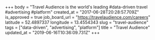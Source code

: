 +++
body = "Travel Audience is the world's leading #data-driven travel #advertising #platform"
created_at = "2017-06-28T20:28:57.709Z"
is_approved = true
job_board_url = "https://travelaudience.com/careers"
latitude = 52.4897337
longitude = 13.4554343
slug = "travel-audience"
tags = ["data-driven", "advertising", "platform"]
title = "Travel Audience"
updated_at = "2019-06-16T10:36:09.731Z"
+++
